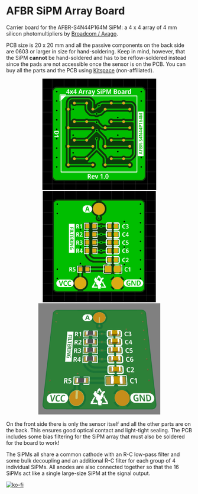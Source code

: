 # AFBR SiPM Array Board

Carrier board for the AFBR-S4N44P164M SiPM: a 4 x 4 array of 4 mm silicon photomultipliers by [Broadcom / Avago](https://docs.broadcom.com/doc/AFBR-S4N44P164M-DS-4x4-NUV-MT-Silicon-Photo-Multiplier-Array).

PCB size is 20 x 20 mm and all the passive components on the back side are 0603 or larger in size for hand-soldering. Keep in mind, however, that the SiPM **cannot** be hand-soldered and has to be reflow-soldered instead since the pads are not accessible once the sensor is on the PCB. You can buy all the parts and the PCB using [Kitspace](https://kitspace.org/opengammaproject/AFBR-SiPM-Array-Board) (non-affiliated).

<p align="center">
  <img alt="Front Side PCB Rendering" title="Front Side PCB Rendering" src="docs/sipm1.png" height="300px">
  <img alt="Back Side PCB Rendering" title="Back Side PCB Rendering" src="docs/sipm2.png" height="300px">
  <img alt="Back Side 3D Rendering" title="Back Side 3D Rendering" src="docs/sipm3.png" height="300px">
</p>

On the front side there is only the sensor itself and all the other parts are on the back. This ensures good optical contact and light-tight sealing. The PCB includes some bias filtering for the SiPM array that must also be soldered for the board to work!

The SiPMs all share a common cathode with an R-C low-pass filter and some bulk decoupling and an additional R-C filter for each group of 4 individual SiPMs. All anodes are also connected together so that the 16 SiPMs act like a single large-size SiPM at the signal output.

[![ko-fi](https://ko-fi.com/img/githubbutton_sm.svg)](https://ko-fi.com/J3J61GLR3G)
